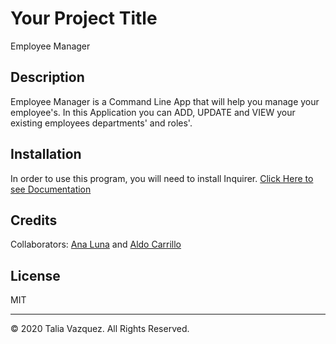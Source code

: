 # Your Project Title
Employee Manager

## Description

Employee Manager is a Command Line App that will help you manage your employee's. In this Application you can ADD, UPDATE and VIEW your existing employees departments' and roles'.

## Installation

In order to use this program, you will need to install Inquirer.
[Click Here to see Documentation](https://www.npmjs.com/package/inquirer)

## Credits

Collaborators: [Ana Luna](#) and [Aldo Carrillo](#) 

## License

MIT

---
© 2020 Talia Vazquez. All Rights Reserved.

